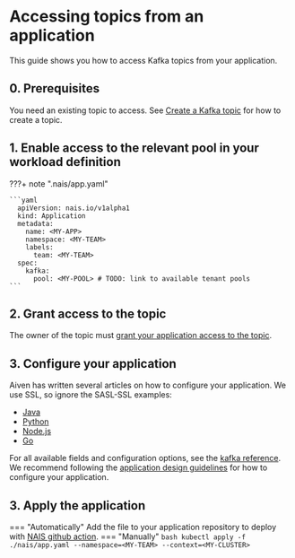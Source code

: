 # Accessing topics from an application

This guide shows you how to access Kafka topics from your application.

## 0. Prerequisites

You need an existing topic to access. See [Create a Kafka topic](./create.md) for how to create a topic.

## 1. Enable access to the relevant pool in your workload definition

???+ note ".nais/app.yaml"

    ```yaml
      apiVersion: nais.io/v1alpha1
      kind: Application
      metadata:
        name: <MY-APP>
        namespace: <MY-TEAM>
        labels:
          team: <MY-TEAM>
      spec:
        kafka:
          pool: <MY-POOL> # TODO: link to available tenant pools
    ```

## 2. Grant access to the topic

The owner of the topic must [grant your application access to the topic](manage-acl.md).

## 3. Configure your application

Aiven has written several articles on how to configure your application.
We use SSL, so ignore the SASL-SSL examples:

- [Java](https://docs.aiven.io/docs/products/kafka/howto/connect-with-java.html)
- [Python](https://docs.aiven.io/docs/products/kafka/howto/connect-with-python.html)
- [Node.js](https://docs.aiven.io/docs/products/kafka/howto/connect-with-nodejs.html)
- [Go](https://docs.aiven.io/docs/products/kafka/howto/connect-with-go.html)

For all available fields and configuration options, see the [kafka reference](../../../reference/kafka.md).
We recommend following the [application design guidelines](../../../explanation/kafka#application-design-guidelines) for how to configure your application.

## 3. Apply the application
=== "Automatically"
    Add the file to your application repository to deploy with [NAIS github action](../../github-action.md).
=== "Manually"
    ```bash
    kubectl apply -f ./nais/app.yaml --namespace=<MY-TEAM> --context=<MY-CLUSTER>
    ```
